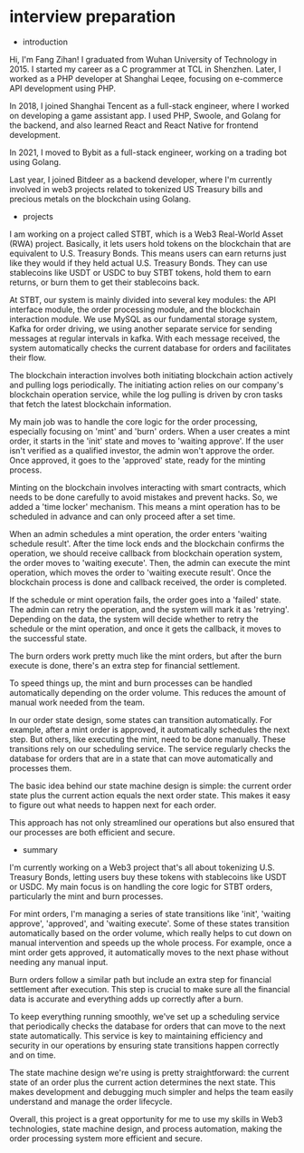 # interview preparation

- introduction

Hi, I'm Fang Zihan! I graduated from Wuhan University of Technology in 2015. I started my career as a C programmer at TCL in Shenzhen. Later, I worked as a PHP developer at Shanghai Leqee, focusing on e-commerce API development using PHP.

In 2018, I joined Shanghai Tencent as a full-stack engineer, where I worked on developing a game assistant app. I used PHP, Swoole, and Golang for the backend, and also learned React and React Native for frontend development.

In 2021, I moved to Bybit as a full-stack engineer, working on a trading bot using Golang.

Last year, I joined Bitdeer as a backend developer, where I'm currently involved in web3 projects related to tokenized US Treasury bills and precious metals on the blockchain using Golang.

- projects

I am working on a project called STBT, which is a Web3 Real-World Asset (RWA) project. Basically, it lets users hold tokens on the blockchain that are equivalent to U.S. Treasury Bonds. This means users can earn returns just like they would if they held actual U.S. Treasury Bonds. They can use stablecoins like USDT or USDC to buy STBT tokens, hold them to earn returns, or burn them to get their stablecoins back.

At STBT, our system is mainly divided into several key modules: the API interface module, the order processing module, and the blockchain interaction module. We use MySQL as our fundamental storage system, Kafka for order driving, we using another separate service for sending messages at regular intervals in kafka. With each message received, the system automatically checks the current database for orders and facilitates their flow.

The blockchain interaction involves both initiating blockchain action actively and pulling logs periodically. The initiating action relies on our company's blockchain operation service, while the log pulling is driven by cron tasks that fetch the latest blockchain information.

My main job was to handle the core logic for the order processing, especially focusing on 'mint' and 'burn' orders. When a user creates a mint order, it starts in the 'init' state and moves to 'waiting approve'. If the user isn't verified as a qualified investor, the admin won't approve the order. Once approved, it goes to the 'approved' state, ready for the minting process.

Minting on the blockchain involves interacting with smart contracts, which needs to be done carefully to avoid mistakes and prevent hacks. So, we added a 'time locker' mechanism. This means a mint operation has to be scheduled in advance and can only proceed after a set time.

When an admin schedules a mint operation, the order enters 'waiting schedule result'. After the time lock ends and the blockchain confirms the operation, we should receive callback from blockchain operation system, the order moves to 'waiting execute'. Then, the admin can execute the mint operation, which moves the order to 'waiting execute result'. Once the blockchain process is done and callback received, the order is completed.

If the schedule or mint operation fails, the order goes into a 'failed' state. The admin can retry the operation, and the system will mark it as 'retrying'. Depending on the data, the system will decide whether to retry the schedule or the mint operation, and once it gets the callback, it moves to the successful state.

The burn orders work pretty much like the mint orders, but after the burn execute is done, there's an extra step for financial settlement.

To speed things up, the mint and burn processes can be handled automatically depending on the order volume. This reduces the amount of manual work needed from the team.

In our order state design, some states can transition automatically. For example, after a mint order is approved, it automatically schedules the next step. But others, like executing the mint, need to be done manually. These transitions rely on our scheduling service. The service regularly checks the database for orders that are in a state that can move automatically and processes them.

The basic idea behind our state machine design is simple: the current order state plus the current action equals the next order state. This makes it easy to figure out what needs to happen next for each order.

This approach has not only streamlined our operations but also ensured that our processes are both efficient and secure.

- summary

I'm currently working on a Web3 project that's all about tokenizing U.S. Treasury Bonds, letting users buy these tokens with stablecoins like USDT or USDC. My main focus is on handling the core logic for STBT orders, particularly the mint and burn processes.

For mint orders, I'm managing a series of state transitions like 'init', 'waiting approve', 'approved', and 'waiting execute'. Some of these states transition automatically based on the order volume, which really helps to cut down on manual intervention and speeds up the whole process. For example, once a mint order gets approved, it automatically moves to the next phase without needing any manual input.

Burn orders follow a similar path but include an extra step for financial settlement after execution. This step is crucial to make sure all the financial data is accurate and everything adds up correctly after a burn.

To keep everything running smoothly, we've set up a scheduling service that periodically checks the database for orders that can move to the next state automatically. This service is key to maintaining efficiency and security in our operations by ensuring state transitions happen correctly and on time.

The state machine design we're using is pretty straightforward: the current state of an order plus the current action determines the next state. This makes development and debugging much simpler and helps the team easily understand and manage the order lifecycle.

Overall, this project is a great opportunity for me to use my skills in Web3 technologies, state machine design, and process automation, making the order processing system more efficient and secure.